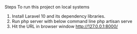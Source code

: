 Steps To run this project on local systems

1. Install Laravel 10 and its dependency libraries.
2. Run php server with below command line
    php artisan serve
3. Hit the URL in browser window
    http://127.0.0.1:8000/
